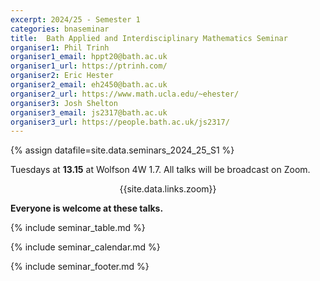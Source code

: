 ```yaml
---
excerpt: 2024/25 - Semester 1
categories: bnaseminar
title:  Bath Applied and Interdisciplinary Mathematics Seminar
organiser1: Phil Trinh
organiser1_email: hppt20@bath.ac.uk
organiser1_url: https://ptrinh.com/
organiser2: Eric Hester
organiser2_email: eh2450@bath.ac.uk
organiser2_url: https://www.math.ucla.edu/~ehester/
organiser3: Josh Shelton
organiser3_email: js2317@bath.ac.uk
organiser3_url: https://people.bath.ac.uk/js2317/
---
```

{% assign datafile=site.data.seminars_2024_25_S1 %}

<p> Tuesdays at <b>13.15</b> at Wolfson 4W 1.7. All talks will be broadcast on Zoom. <br>
    <center>{{site.data.links.zoom}}</center>  </p>
  
<p> <b> Everyone is welcome at these talks. </b> </p>

{% include seminar_table.md %}

{% include seminar_calendar.md %}    

{% include seminar_footer.md %}

